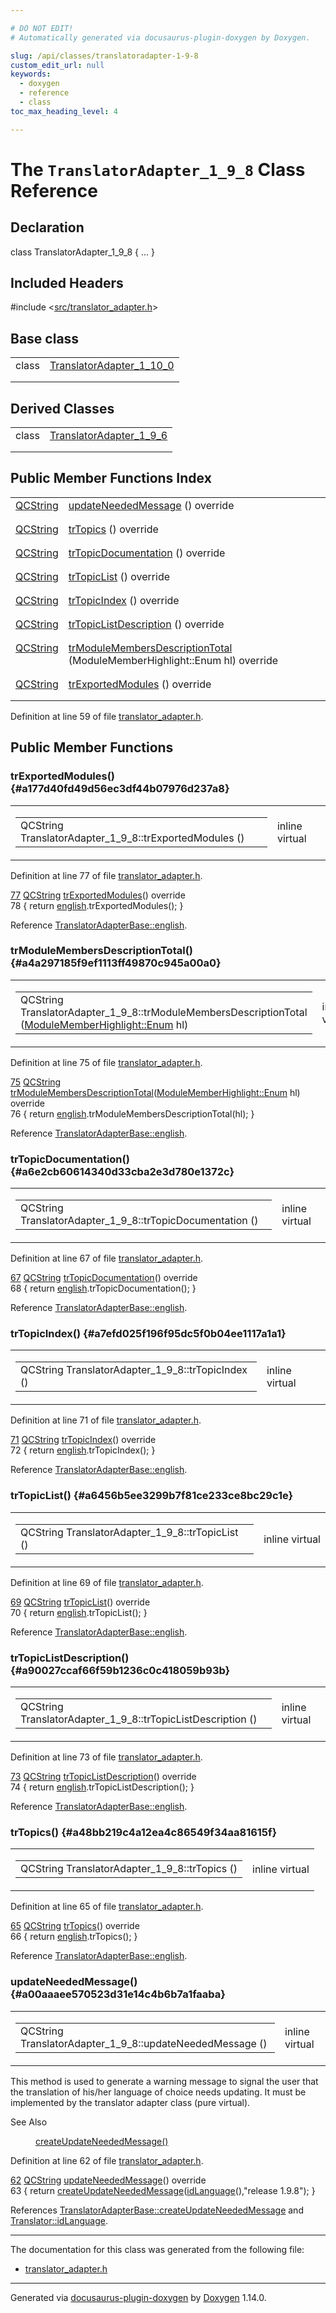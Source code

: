 ```yaml
---

# DO NOT EDIT!
# Automatically generated via docusaurus-plugin-doxygen by Doxygen.

slug: /api/classes/translatoradapter-1-9-8
custom_edit_url: null
keywords:
  - doxygen
  - reference
  - class
toc_max_heading_level: 4

---
```


<div class="doxyPage">

# The `TranslatorAdapter_1_9_8` Class Reference



## Declaration

<div class="doxyDeclaration">
class TranslatorAdapter_1_9_8 { ... }
</div>

## Included Headers

<div class="doxyIncludesList">#include &lt;<a href="/web-doxygen/docs/api/files/src/translator-adapter-h">src/translator_adapter.h</a>&gt;
</div>

## Base class

<table class="doxyMembersIndex">

<tr class="doxyMemberIndexItem">
<td class="doxyMemberIndexItemType" align="left" valign="top">class</td>
<td class="doxyMemberIndexItemName" align="left" valign="top"><a href="/web-doxygen/docs/api/classes/translatoradapter-1-10-0">TranslatorAdapter_1_10_0</a></td>
</tr>
<tr class="doxyMemberIndexDescription">
<td class="doxyMemberIndexDescriptionLeft"></td>
<td class="doxyMemberIndexDescriptionRight">
</td>
</tr>
<tr class="doxyMemberIndexSeparator">
<td class="doxyMemberIndexSeparator" colspan="2"></td>
</tr>

</table>

## Derived Classes

<table class="doxyMembersIndex">

<tr class="doxyMemberIndexItem">
<td class="doxyMemberIndexItemType" align="left" valign="top">class</td>
<td class="doxyMemberIndexItemName" align="left" valign="top"><a href="/web-doxygen/docs/api/classes/translatoradapter-1-9-6">TranslatorAdapter_1_9_6</a></td>
</tr>
<tr class="doxyMemberIndexDescription">
<td class="doxyMemberIndexDescriptionLeft"></td>
<td class="doxyMemberIndexDescriptionRight">
</td>
</tr>
<tr class="doxyMemberIndexSeparator">
<td class="doxyMemberIndexSeparator" colspan="2"></td>
</tr>

</table>

## Public Member Functions Index

<table class="doxyMembersIndex">

<tr class="doxyMemberIndexItem">
<td class="doxyMemberIndexItemType" align="left" valign="top"><a href="/web-doxygen/docs/api/classes/qcstring">QCString</a></td>
<td class="doxyMemberIndexItemName" align="left" valign="top"><a href="#a00aaaee570523d31e14c4b6b7a1faaba">updateNeededMessage</a> () override</td>
</tr>
<tr class="doxyMemberIndexDescription">
<td class="doxyMemberIndexDescriptionLeft"></td>
<td class="doxyMemberIndexDescriptionRight">
</td>
</tr>
<tr class="doxyMemberIndexSeparator">
<td class="doxyMemberIndexSeparator" colspan="2"></td>
</tr>

<tr class="doxyMemberIndexItem">
<td class="doxyMemberIndexItemType" align="left" valign="top"><a href="/web-doxygen/docs/api/classes/qcstring">QCString</a></td>
<td class="doxyMemberIndexItemName" align="left" valign="top"><a href="#a48bb219c4a12ea4c86549f34aa81615f">trTopics</a> () override</td>
</tr>
<tr class="doxyMemberIndexDescription">
<td class="doxyMemberIndexDescriptionLeft"></td>
<td class="doxyMemberIndexDescriptionRight">
</td>
</tr>
<tr class="doxyMemberIndexSeparator">
<td class="doxyMemberIndexSeparator" colspan="2"></td>
</tr>

<tr class="doxyMemberIndexItem">
<td class="doxyMemberIndexItemType" align="left" valign="top"><a href="/web-doxygen/docs/api/classes/qcstring">QCString</a></td>
<td class="doxyMemberIndexItemName" align="left" valign="top"><a href="#a6e2cb60614340d33cba2e3d780e1372c">trTopicDocumentation</a> () override</td>
</tr>
<tr class="doxyMemberIndexDescription">
<td class="doxyMemberIndexDescriptionLeft"></td>
<td class="doxyMemberIndexDescriptionRight">
</td>
</tr>
<tr class="doxyMemberIndexSeparator">
<td class="doxyMemberIndexSeparator" colspan="2"></td>
</tr>

<tr class="doxyMemberIndexItem">
<td class="doxyMemberIndexItemType" align="left" valign="top"><a href="/web-doxygen/docs/api/classes/qcstring">QCString</a></td>
<td class="doxyMemberIndexItemName" align="left" valign="top"><a href="#a6456b5ee3299b7f81ce233ce8bc29c1e">trTopicList</a> () override</td>
</tr>
<tr class="doxyMemberIndexDescription">
<td class="doxyMemberIndexDescriptionLeft"></td>
<td class="doxyMemberIndexDescriptionRight">
</td>
</tr>
<tr class="doxyMemberIndexSeparator">
<td class="doxyMemberIndexSeparator" colspan="2"></td>
</tr>

<tr class="doxyMemberIndexItem">
<td class="doxyMemberIndexItemType" align="left" valign="top"><a href="/web-doxygen/docs/api/classes/qcstring">QCString</a></td>
<td class="doxyMemberIndexItemName" align="left" valign="top"><a href="#a7efd025f196f95dc5f0b04ee1117a1a1">trTopicIndex</a> () override</td>
</tr>
<tr class="doxyMemberIndexDescription">
<td class="doxyMemberIndexDescriptionLeft"></td>
<td class="doxyMemberIndexDescriptionRight">
</td>
</tr>
<tr class="doxyMemberIndexSeparator">
<td class="doxyMemberIndexSeparator" colspan="2"></td>
</tr>

<tr class="doxyMemberIndexItem">
<td class="doxyMemberIndexItemType" align="left" valign="top"><a href="/web-doxygen/docs/api/classes/qcstring">QCString</a></td>
<td class="doxyMemberIndexItemName" align="left" valign="top"><a href="#a90027ccaf66f59b1236c0c418059b93b">trTopicListDescription</a> () override</td>
</tr>
<tr class="doxyMemberIndexDescription">
<td class="doxyMemberIndexDescriptionLeft"></td>
<td class="doxyMemberIndexDescriptionRight">
</td>
</tr>
<tr class="doxyMemberIndexSeparator">
<td class="doxyMemberIndexSeparator" colspan="2"></td>
</tr>

<tr class="doxyMemberIndexItem">
<td class="doxyMemberIndexItemType" align="left" valign="top"><a href="/web-doxygen/docs/api/classes/qcstring">QCString</a></td>
<td class="doxyMemberIndexItemName" align="left" valign="top"><a href="#a4a297185f9ef1113ff49870c945a00a0">trModuleMembersDescriptionTotal</a> (ModuleMemberHighlight::Enum hl) override</td>
</tr>
<tr class="doxyMemberIndexDescription">
<td class="doxyMemberIndexDescriptionLeft"></td>
<td class="doxyMemberIndexDescriptionRight">
</td>
</tr>
<tr class="doxyMemberIndexSeparator">
<td class="doxyMemberIndexSeparator" colspan="2"></td>
</tr>

<tr class="doxyMemberIndexItem">
<td class="doxyMemberIndexItemType" align="left" valign="top"><a href="/web-doxygen/docs/api/classes/qcstring">QCString</a></td>
<td class="doxyMemberIndexItemName" align="left" valign="top"><a href="#a177d40fd49d56ec3df44b07976d237a8">trExportedModules</a> () override</td>
</tr>
<tr class="doxyMemberIndexDescription">
<td class="doxyMemberIndexDescriptionLeft"></td>
<td class="doxyMemberIndexDescriptionRight">
</td>
</tr>
<tr class="doxyMemberIndexSeparator">
<td class="doxyMemberIndexSeparator" colspan="2"></td>
</tr>

</table>


<p>Definition at line 59 of file <a href="/web-doxygen/docs/api/files/src/translator-adapter-h">translator_adapter.h</a>.</p>

<div class="doxySectionDef">

## Public Member Functions

### trExportedModules() {#a177d40fd49d56ec3df44b07976d237a8}

<div class="doxyMemberItem">
<div class="doxyMemberProto">
<table class="doxyMemberLabels">
<tr class="doxyMemberLabels">
<td class="doxyMemberLabelsLeft">
<table class="doxyMemberName">
<tr>
<td class="doxyMemberName">QCString TranslatorAdapter_1_9_8::trExportedModules ()</td>
</tr>
</table>
</td>
<td class="doxyMemberLabelsRight">
<span class="doxyMemberLabels">
<span class="doxyMemberLabel inline">inline</span>
<span class="doxyMemberLabel virtual">virtual</span>
</span>
</td>
</tr>
</table>
</div>
<div class="doxyMemberDoc">


<p>Definition at line 77 of file <a href="/web-doxygen/docs/api/files/src/translator-adapter-h">translator_adapter.h</a>.</p>

<div class="doxyProgramListing">

<div class="doxyCodeLine"><span class="doxyLineNumber"><a href="#a177d40fd49d56ec3df44b07976d237a8">77</a></span><span class="doxyLineContent"><span class="doxyHighlight">    <a href="/web-doxygen/docs/api/classes/qcstring">QCString</a> <a href="#a177d40fd49d56ec3df44b07976d237a8">trExportedModules</a>()</span><span class="doxyHighlightKeyword"> override</span></span></div>
<div class="doxyCodeLine"><span class="doxyLineNumber">78</span><span class="doxyLineContent"><span class="doxyHighlightKeyword">    </span><span class="doxyHighlight">{ </span><span class="doxyHighlightKeywordFlow">return</span><span class="doxyHighlight"> <a href="/web-doxygen/docs/api/classes/translatoradapterbase/#a75fd1d1116debf9adacfef772a04a7b1">english</a>.trExportedModules(); }</span></span></div>

</div>


Reference <a href="/web-doxygen/docs/api/classes/translatoradapterbase/#a75fd1d1116debf9adacfef772a04a7b1">TranslatorAdapterBase::english</a>.
</div>
</div>

### trModuleMembersDescriptionTotal() {#a4a297185f9ef1113ff49870c945a00a0}

<div class="doxyMemberItem">
<div class="doxyMemberProto">
<table class="doxyMemberLabels">
<tr class="doxyMemberLabels">
<td class="doxyMemberLabelsLeft">
<table class="doxyMemberName">
<tr>
<td class="doxyMemberName">QCString TranslatorAdapter_1_9_8::trModuleMembersDescriptionTotal (<a href="/web-doxygen/docs/api/namespaces/modulememberhighlight/#ad9dbe63064ec2d350612e68216a18d12">ModuleMemberHighlight::Enum</a> hl)</td>
</tr>
</table>
</td>
<td class="doxyMemberLabelsRight">
<span class="doxyMemberLabels">
<span class="doxyMemberLabel inline">inline</span>
<span class="doxyMemberLabel virtual">virtual</span>
</span>
</td>
</tr>
</table>
</div>
<div class="doxyMemberDoc">


<p>Definition at line 75 of file <a href="/web-doxygen/docs/api/files/src/translator-adapter-h">translator_adapter.h</a>.</p>

<div class="doxyProgramListing">

<div class="doxyCodeLine"><span class="doxyLineNumber"><a href="#a4a297185f9ef1113ff49870c945a00a0">75</a></span><span class="doxyLineContent"><span class="doxyHighlight">    <a href="/web-doxygen/docs/api/classes/qcstring">QCString</a> <a href="#a4a297185f9ef1113ff49870c945a00a0">trModuleMembersDescriptionTotal</a>(<a href="/web-doxygen/docs/api/namespaces/modulememberhighlight/#ad9dbe63064ec2d350612e68216a18d12">ModuleMemberHighlight::Enum</a> hl)</span><span class="doxyHighlightKeyword"> override</span></span></div>
<div class="doxyCodeLine"><span class="doxyLineNumber">76</span><span class="doxyLineContent"><span class="doxyHighlightKeyword">    </span><span class="doxyHighlight">{ </span><span class="doxyHighlightKeywordFlow">return</span><span class="doxyHighlight"> <a href="/web-doxygen/docs/api/classes/translatoradapterbase/#a75fd1d1116debf9adacfef772a04a7b1">english</a>.trModuleMembersDescriptionTotal(hl); }</span></span></div>

</div>


Reference <a href="/web-doxygen/docs/api/classes/translatoradapterbase/#a75fd1d1116debf9adacfef772a04a7b1">TranslatorAdapterBase::english</a>.
</div>
</div>

### trTopicDocumentation() {#a6e2cb60614340d33cba2e3d780e1372c}

<div class="doxyMemberItem">
<div class="doxyMemberProto">
<table class="doxyMemberLabels">
<tr class="doxyMemberLabels">
<td class="doxyMemberLabelsLeft">
<table class="doxyMemberName">
<tr>
<td class="doxyMemberName">QCString TranslatorAdapter_1_9_8::trTopicDocumentation ()</td>
</tr>
</table>
</td>
<td class="doxyMemberLabelsRight">
<span class="doxyMemberLabels">
<span class="doxyMemberLabel inline">inline</span>
<span class="doxyMemberLabel virtual">virtual</span>
</span>
</td>
</tr>
</table>
</div>
<div class="doxyMemberDoc">


<p>Definition at line 67 of file <a href="/web-doxygen/docs/api/files/src/translator-adapter-h">translator_adapter.h</a>.</p>

<div class="doxyProgramListing">

<div class="doxyCodeLine"><span class="doxyLineNumber"><a href="#a6e2cb60614340d33cba2e3d780e1372c">67</a></span><span class="doxyLineContent"><span class="doxyHighlight">    <a href="/web-doxygen/docs/api/classes/qcstring">QCString</a> <a href="#a6e2cb60614340d33cba2e3d780e1372c">trTopicDocumentation</a>()</span><span class="doxyHighlightKeyword"> override</span></span></div>
<div class="doxyCodeLine"><span class="doxyLineNumber">68</span><span class="doxyLineContent"><span class="doxyHighlightKeyword">    </span><span class="doxyHighlight">{ </span><span class="doxyHighlightKeywordFlow">return</span><span class="doxyHighlight"> <a href="/web-doxygen/docs/api/classes/translatoradapterbase/#a75fd1d1116debf9adacfef772a04a7b1">english</a>.trTopicDocumentation(); }</span></span></div>

</div>


Reference <a href="/web-doxygen/docs/api/classes/translatoradapterbase/#a75fd1d1116debf9adacfef772a04a7b1">TranslatorAdapterBase::english</a>.
</div>
</div>

### trTopicIndex() {#a7efd025f196f95dc5f0b04ee1117a1a1}

<div class="doxyMemberItem">
<div class="doxyMemberProto">
<table class="doxyMemberLabels">
<tr class="doxyMemberLabels">
<td class="doxyMemberLabelsLeft">
<table class="doxyMemberName">
<tr>
<td class="doxyMemberName">QCString TranslatorAdapter_1_9_8::trTopicIndex ()</td>
</tr>
</table>
</td>
<td class="doxyMemberLabelsRight">
<span class="doxyMemberLabels">
<span class="doxyMemberLabel inline">inline</span>
<span class="doxyMemberLabel virtual">virtual</span>
</span>
</td>
</tr>
</table>
</div>
<div class="doxyMemberDoc">


<p>Definition at line 71 of file <a href="/web-doxygen/docs/api/files/src/translator-adapter-h">translator_adapter.h</a>.</p>

<div class="doxyProgramListing">

<div class="doxyCodeLine"><span class="doxyLineNumber"><a href="#a7efd025f196f95dc5f0b04ee1117a1a1">71</a></span><span class="doxyLineContent"><span class="doxyHighlight">    <a href="/web-doxygen/docs/api/classes/qcstring">QCString</a> <a href="#a7efd025f196f95dc5f0b04ee1117a1a1">trTopicIndex</a>()</span><span class="doxyHighlightKeyword"> override</span></span></div>
<div class="doxyCodeLine"><span class="doxyLineNumber">72</span><span class="doxyLineContent"><span class="doxyHighlightKeyword">    </span><span class="doxyHighlight">{ </span><span class="doxyHighlightKeywordFlow">return</span><span class="doxyHighlight"> <a href="/web-doxygen/docs/api/classes/translatoradapterbase/#a75fd1d1116debf9adacfef772a04a7b1">english</a>.trTopicIndex(); }</span></span></div>

</div>


Reference <a href="/web-doxygen/docs/api/classes/translatoradapterbase/#a75fd1d1116debf9adacfef772a04a7b1">TranslatorAdapterBase::english</a>.
</div>
</div>

### trTopicList() {#a6456b5ee3299b7f81ce233ce8bc29c1e}

<div class="doxyMemberItem">
<div class="doxyMemberProto">
<table class="doxyMemberLabels">
<tr class="doxyMemberLabels">
<td class="doxyMemberLabelsLeft">
<table class="doxyMemberName">
<tr>
<td class="doxyMemberName">QCString TranslatorAdapter_1_9_8::trTopicList ()</td>
</tr>
</table>
</td>
<td class="doxyMemberLabelsRight">
<span class="doxyMemberLabels">
<span class="doxyMemberLabel inline">inline</span>
<span class="doxyMemberLabel virtual">virtual</span>
</span>
</td>
</tr>
</table>
</div>
<div class="doxyMemberDoc">


<p>Definition at line 69 of file <a href="/web-doxygen/docs/api/files/src/translator-adapter-h">translator_adapter.h</a>.</p>

<div class="doxyProgramListing">

<div class="doxyCodeLine"><span class="doxyLineNumber"><a href="#a6456b5ee3299b7f81ce233ce8bc29c1e">69</a></span><span class="doxyLineContent"><span class="doxyHighlight">    <a href="/web-doxygen/docs/api/classes/qcstring">QCString</a> <a href="#a6456b5ee3299b7f81ce233ce8bc29c1e">trTopicList</a>()</span><span class="doxyHighlightKeyword"> override</span></span></div>
<div class="doxyCodeLine"><span class="doxyLineNumber">70</span><span class="doxyLineContent"><span class="doxyHighlightKeyword">    </span><span class="doxyHighlight">{ </span><span class="doxyHighlightKeywordFlow">return</span><span class="doxyHighlight"> <a href="/web-doxygen/docs/api/classes/translatoradapterbase/#a75fd1d1116debf9adacfef772a04a7b1">english</a>.trTopicList(); }</span></span></div>

</div>


Reference <a href="/web-doxygen/docs/api/classes/translatoradapterbase/#a75fd1d1116debf9adacfef772a04a7b1">TranslatorAdapterBase::english</a>.
</div>
</div>

### trTopicListDescription() {#a90027ccaf66f59b1236c0c418059b93b}

<div class="doxyMemberItem">
<div class="doxyMemberProto">
<table class="doxyMemberLabels">
<tr class="doxyMemberLabels">
<td class="doxyMemberLabelsLeft">
<table class="doxyMemberName">
<tr>
<td class="doxyMemberName">QCString TranslatorAdapter_1_9_8::trTopicListDescription ()</td>
</tr>
</table>
</td>
<td class="doxyMemberLabelsRight">
<span class="doxyMemberLabels">
<span class="doxyMemberLabel inline">inline</span>
<span class="doxyMemberLabel virtual">virtual</span>
</span>
</td>
</tr>
</table>
</div>
<div class="doxyMemberDoc">


<p>Definition at line 73 of file <a href="/web-doxygen/docs/api/files/src/translator-adapter-h">translator_adapter.h</a>.</p>

<div class="doxyProgramListing">

<div class="doxyCodeLine"><span class="doxyLineNumber"><a href="#a90027ccaf66f59b1236c0c418059b93b">73</a></span><span class="doxyLineContent"><span class="doxyHighlight">    <a href="/web-doxygen/docs/api/classes/qcstring">QCString</a> <a href="#a90027ccaf66f59b1236c0c418059b93b">trTopicListDescription</a>()</span><span class="doxyHighlightKeyword"> override</span></span></div>
<div class="doxyCodeLine"><span class="doxyLineNumber">74</span><span class="doxyLineContent"><span class="doxyHighlightKeyword">    </span><span class="doxyHighlight">{ </span><span class="doxyHighlightKeywordFlow">return</span><span class="doxyHighlight"> <a href="/web-doxygen/docs/api/classes/translatoradapterbase/#a75fd1d1116debf9adacfef772a04a7b1">english</a>.trTopicListDescription(); }</span></span></div>

</div>


Reference <a href="/web-doxygen/docs/api/classes/translatoradapterbase/#a75fd1d1116debf9adacfef772a04a7b1">TranslatorAdapterBase::english</a>.
</div>
</div>

### trTopics() {#a48bb219c4a12ea4c86549f34aa81615f}

<div class="doxyMemberItem">
<div class="doxyMemberProto">
<table class="doxyMemberLabels">
<tr class="doxyMemberLabels">
<td class="doxyMemberLabelsLeft">
<table class="doxyMemberName">
<tr>
<td class="doxyMemberName">QCString TranslatorAdapter_1_9_8::trTopics ()</td>
</tr>
</table>
</td>
<td class="doxyMemberLabelsRight">
<span class="doxyMemberLabels">
<span class="doxyMemberLabel inline">inline</span>
<span class="doxyMemberLabel virtual">virtual</span>
</span>
</td>
</tr>
</table>
</div>
<div class="doxyMemberDoc">


<p>Definition at line 65 of file <a href="/web-doxygen/docs/api/files/src/translator-adapter-h">translator_adapter.h</a>.</p>

<div class="doxyProgramListing">

<div class="doxyCodeLine"><span class="doxyLineNumber"><a href="#a48bb219c4a12ea4c86549f34aa81615f">65</a></span><span class="doxyLineContent"><span class="doxyHighlight">    <a href="/web-doxygen/docs/api/classes/qcstring">QCString</a> <a href="#a48bb219c4a12ea4c86549f34aa81615f">trTopics</a>()</span><span class="doxyHighlightKeyword"> override</span></span></div>
<div class="doxyCodeLine"><span class="doxyLineNumber">66</span><span class="doxyLineContent"><span class="doxyHighlightKeyword">    </span><span class="doxyHighlight">{ </span><span class="doxyHighlightKeywordFlow">return</span><span class="doxyHighlight"> <a href="/web-doxygen/docs/api/classes/translatoradapterbase/#a75fd1d1116debf9adacfef772a04a7b1">english</a>.trTopics(); }</span></span></div>

</div>


Reference <a href="/web-doxygen/docs/api/classes/translatoradapterbase/#a75fd1d1116debf9adacfef772a04a7b1">TranslatorAdapterBase::english</a>.
</div>
</div>

### updateNeededMessage() {#a00aaaee570523d31e14c4b6b7a1faaba}

<div class="doxyMemberItem">
<div class="doxyMemberProto">
<table class="doxyMemberLabels">
<tr class="doxyMemberLabels">
<td class="doxyMemberLabelsLeft">
<table class="doxyMemberName">
<tr>
<td class="doxyMemberName">QCString TranslatorAdapter_1_9_8::updateNeededMessage ()</td>
</tr>
</table>
</td>
<td class="doxyMemberLabelsRight">
<span class="doxyMemberLabels">
<span class="doxyMemberLabel inline">inline</span>
<span class="doxyMemberLabel virtual">virtual</span>
</span>
</td>
</tr>
</table>
</div>
<div class="doxyMemberDoc">



<p>This method is used to generate a warning message to signal the user that the translation of his/her language of choice needs updating. It must be implemented by the translator adapter class (pure virtual).</p>

<dl class="doxySectionUser">
<dt>See Also</dt>
<dd>
<p><a href="/web-doxygen/docs/api/classes/translatoradapterbase/#a71493b87a34d6e4c232e540734aba698">createUpdateNeededMessage()</a></p>
</dd>
</dl>


<p>Definition at line 62 of file <a href="/web-doxygen/docs/api/files/src/translator-adapter-h">translator_adapter.h</a>.</p>

<div class="doxyProgramListing">

<div class="doxyCodeLine"><span class="doxyLineNumber"><a href="#a00aaaee570523d31e14c4b6b7a1faaba">62</a></span><span class="doxyLineContent"><span class="doxyHighlight">    <a href="/web-doxygen/docs/api/classes/qcstring">QCString</a> <a href="#a00aaaee570523d31e14c4b6b7a1faaba">updateNeededMessage</a>()</span><span class="doxyHighlightKeyword"> override</span></span></div>
<div class="doxyCodeLine"><span class="doxyLineNumber">63</span><span class="doxyLineContent"><span class="doxyHighlightKeyword">    </span><span class="doxyHighlight">{ </span><span class="doxyHighlightKeywordFlow">return</span><span class="doxyHighlight"> <a href="/web-doxygen/docs/api/classes/translatoradapterbase/#a71493b87a34d6e4c232e540734aba698">createUpdateNeededMessage</a>(<a href="/web-doxygen/docs/api/classes/translator/#af1d1a225ccc757c51c6cecfeda886b93">idLanguage</a>(),</span><span class="doxyHighlightStringLiteral">"release 1.9.8"</span><span class="doxyHighlight">); }</span></span></div>

</div>


References <a href="/web-doxygen/docs/api/classes/translatoradapterbase/#a71493b87a34d6e4c232e540734aba698">TranslatorAdapterBase::createUpdateNeededMessage</a> and <a href="/web-doxygen/docs/api/classes/translator/#af1d1a225ccc757c51c6cecfeda886b93">Translator::idLanguage</a>.
</div>
</div>

</div>

<hr/>

<p>The documentation for this class was generated from the following file:</p>

<ul>
<li><a href="/web-doxygen/docs/api/files/src/translator-adapter-h">translator_adapter.h</a></li>
</ul>

<hr/>

<p class="doxyGeneratedBy">Generated via <a href="https://github.com/xpack/docusaurus-plugin-doxygen">docusaurus-plugin-doxygen</a> by <a href="https://www.doxygen.nl">Doxygen</a> 1.14.0.</p>

</div>
